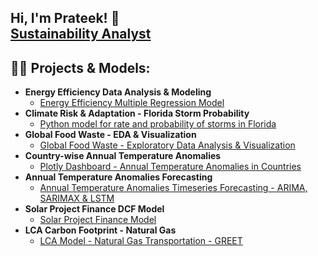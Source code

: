 ## Hi, I'm Prateek! 🙂 <br/><a href="https://www.linkedin.com/in/dprateek/">Sustainability Analyst</a> <a href="https://github.com/dvd1587"></a> 

<h2>👨‍💻 Projects & Models:</h2>

- <b>Energy Efficiency Data Analysis & Modeling</b>
  - [Energy Efficiency Multiple Regression Model](https://github.com/dvd1587/energy_eff_olm)
- <b>Climate Risk & Adaptation - Florida Storm Probability</b>
  - [Python model for rate and probability of storms in Florida](https://github.com/dvd1587/storm_probability)   
- <b>Global Food Waste - EDA & Visualization</b>
  - [Global Food Waste - Exploratory Data Analysis & Visualization](https://github.com/dvd1587/food_waste_eda)
- <b>Country-wise Annual Temperature Anomalies</b>
  - [Plotly Dashboard - Annual Temperature Anomalies in Countries](https://github.com/dvd1587/dash_temp_anomalies)
- <b>Annual Temperature Anomalies Forecasting</b>
  - [Annual Temperature Anomalies Timeseries Forecasting - ARIMA, SARIMAX & LSTM](https://github.com/dvd1587/annual_temp_anom)
- <b>Solar Project Finance DCF Model</b>
  - [Solar Project Finance Model](https://github.com/dvd1587/solar_project_finance)  
- <b>LCA Carbon Footprint - Natural Gas</b>
  - [LCA Model - Natural Gas Transportation - GREET](https://github.com/dvd1587/greet_LCA)

<!-- - <b>Solar Energy Production & Prediction</b>
  - [Solar Energy Production Analysis and Prediction Model](https://github.com/dvd1587/solar_prod_pred)  -->  
 
<!--
**dvd1587/dvd1587** is a ✨ _special_ ✨ repository because its `README.md` (this file) appears on your GitHub profile.

Here are some ideas to get you started:

- 🔭 I’m currently working on ...
- 🌱 I’m currently learning ...
- 👯 I’m looking to collaborate on ...
- 🤔 I’m looking for help with ...
- 💬 Ask me about ...
- 📫 How to reach me: ...
- 😄 Pronouns: ...
- ⚡ Fun fact: ...
-->
